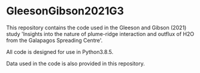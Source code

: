 # GleesonGibson2021G3
This repository contains the code used in the Gleeson and Gibson (2021) study 'Insights into the nature of plume-ridge interaction and outflux of H2O from the Galapagos Spreading Centre'.

All code is designed for use in Python3.8.5.

Data used in the code is also provided in this repository.
